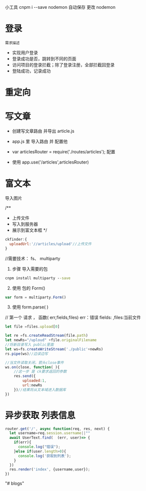 
小工具  cnpm i --save   nodemon   自动保存
更改  nodemon 

# 登录
    需求描述
- 实现用户登录  
- 登录成功是否，跳转到不同的页面
- 访问项目的登录拦截；除了登录注册，全部拦截回登录
- 登陆成功，记录成功


# 重定向




# 写文章
- 创建写文章路由 并导出 article.js

- app.js 里 导入路由 并 配置他

- var articlesRouter = require('./routes/articles'); 配置

- 使用 app.use('/articles',articlesRouter)



# 富文本
导入图片

/**
 * 上传文件
 * 写入到服务器
 * 展示到富文本框
 */
  ```js
ckfinder:{
    uploadUrl:'//articles/upload'//上传文件
}
 ``` 

 //需要技术： fs、 multiparty
 1. 步骤  导入需要的包 
 ``` cmd
 cnpm install multiparty --save
 ```
 2. 使用 包的 Form()
 ```js
 var form = multiparty.Form()
 ```
 3. 使用 form.parse( )

// 第一个 请求   ， 函数( err,fields,files) err：错误 fields:   ,files:当前文件


```js
let file =files.upload[0]

let re =fs.createReadStream(file.path)
let newRs="/uploud" +file.originalFilename
//将新目录写入 public里面
let ws=fs.createWriteStream('./public'+newRs)
rs.pipe(ws)//边读边写

//当文件读取关闭，箭头close事件
ws.on(close, function( ){
    //这一步 是 ck要求返回的参数
    res.send({
        uploaded:1,
        url:newRs
    })//结果将从文本域进入数据库
})
```




# 异步获取 列表信息
```js
router.get('/', async function(req, res, next) {
  let username=req.session.username||""
  await UserText.find(  (err, user)=> {
    if(err){
      console.log("错误");
    }else if(user.length>0){
      console.log('获取到列表');
    }
  })
  res.render('index', {username,user});
})
```
"# blogs" 
